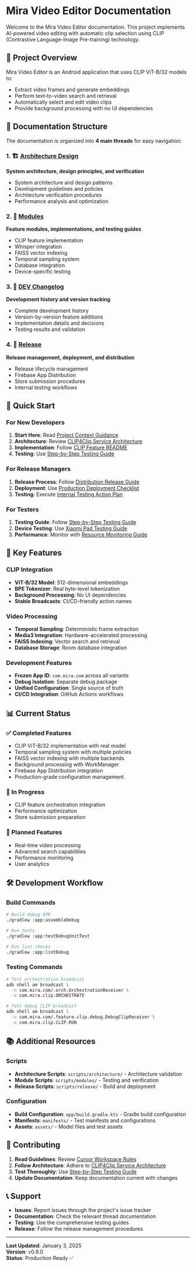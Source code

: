 # Mira Video Editor Documentation

Welcome to the Mira Video Editor documentation. This project implements AI-powered video editing with automatic clip selection using CLIP (Contrastive Language-Image Pre-training) technology.

## 🎯 Project Overview

Mira Video Editor is an Android application that uses CLIP ViT-B/32 models to:
- Extract video frames and generate embeddings
- Perform text-to-video search and retrieval
- Automatically select and edit video clips
- Provide background processing with no UI dependencies

## 📁 Documentation Structure

The documentation is organized into **4 main threads** for easy navigation:

### 1. 🏗️ [Architecture Design](architecture/)
**System architecture, design principles, and verification**
- System architecture and design patterns
- Development guidelines and policies
- Architecture verification procedures
- Performance analysis and optimization

### 2. 🔧 [Modules](modules/)
**Feature modules, implementations, and testing guides**
- CLIP feature implementation
- Whisper integration
- FAISS vector indexing
- Temporal sampling system
- Database integration
- Device-specific testing

### 3. 📝 [DEV Changelog](dev-changelog/)
**Development history and version tracking**
- Complete development history
- Version-by-version feature additions
- Implementation details and decisions
- Testing results and validation

### 4. 🚀 [Release](release/)
**Release management, deployment, and distribution**
- Release lifecycle management
- Firebase App Distribution
- Store submission procedures
- Internal testing workflows

## 🚀 Quick Start

### For New Developers
1. **Start Here**: Read [Project Context Guidance](architecture/PROJECT_CONTEXT_GUIDANCE.md)
2. **Architecture**: Review [CLIP4Clip Service Architecture](architecture/CLIP4CLIP_SERVICE_ARCHITECTURE.md)
3. **Implementation**: Follow [CLIP Feature README](modules/CLIP_FEATURE_README.md)
4. **Testing**: Use [Step-by-Step Testing Guide](modules/CLIP4Clip_Step_by_Step_Testing_Guide.md)

### For Release Managers
1. **Release Process**: Follow [Distribution Release Guide](release/DISTRIBUTION_RELEASE_GUIDE.md)
2. **Deployment**: Use [Production Deployment Checklist](release/CLIP4Clip_Production_Deployment_Checklist.md)
3. **Testing**: Execute [Internal Testing Action Plan](release/INTERNAL_TESTING_ACTION_PLAN.md)

### For Testers
1. **Testing Guide**: Follow [Step-by-Step Testing Guide](modules/CLIP4Clip_Step_by_Step_Testing_Guide.md)
2. **Device Testing**: Use [Xiaomi Pad Testing Guide](modules/XIAOMI_PAD_COMPREHENSIVE_TEST_REPORT.md)
3. **Performance**: Monitor with [Resource Monitoring Guide](modules/XIAOMI_PAD_RESOURCE_MONITORING_GUIDE.md)

## 🔧 Key Features

### CLIP Integration
- **ViT-B/32 Model**: 512-dimensional embeddings
- **BPE Tokenizer**: Real byte-level tokenization
- **Background Processing**: No UI dependencies
- **Stable Broadcasts**: CI/CD-friendly action names

### Video Processing
- **Temporal Sampling**: Deterministic frame extraction
- **Media3 Integration**: Hardware-accelerated processing
- **FAISS Indexing**: Vector search and retrieval
- **Database Storage**: Room database integration

### Development Features
- **Frozen App ID**: `com.mira.com` across all variants
- **Debug Isolation**: Separate debug package
- **Unified Configuration**: Single source of truth
- **CI/CD Integration**: GitHub Actions workflows

## 📊 Current Status

### ✅ Completed Features
- CLIP ViT-B/32 implementation with real model
- Temporal sampling system with multiple policies
- FAISS vector indexing with multiple backends
- Background processing with WorkManager
- Firebase App Distribution integration
- Production-grade configuration management

### 🚧 In Progress
- CLIP feature orchestration integration
- Performance optimization
- Store submission preparation

### 🔮 Planned Features
- Real-time video processing
- Advanced search capabilities
- Performance monitoring
- User analytics

## 🛠️ Development Workflow

### Build Commands
```bash
# Build debug APK
./gradlew :app:assembleDebug

# Run tests
./gradlew :app:testDebugUnitTest

# Run lint checks
./gradlew :app:lintDebug
```

### Testing Commands
```bash
# Test orchestration broadcast
adb shell am broadcast \
  -n com.mira.com/.orch.OrchestrationReceiver \
  -a com.mira.clip.ORCHESTRATE

# Test debug CLIP broadcast
adb shell am broadcast \
  -n com.mira.com/.feature.clip.debug.DebugClipReceiver \
  -a com.mira.clip.CLIP.RUN
```

## 📚 Additional Resources

### Scripts
- **Architecture Scripts**: `scripts/architecture/` - Architecture validation
- **Module Scripts**: `scripts/modules/` - Testing and verification
- **Release Scripts**: `scripts/release/` - Build and deployment

### Configuration
- **Build Configuration**: `app/build.gradle.kts` - Gradle build configuration
- **Manifests**: `manifests/` - Test manifests and configurations
- **Assets**: `assets/` - Model files and test assets

## 🤝 Contributing

1. **Read Guidelines**: Review [Cursor Workspace Rules](architecture/Cursor-Workspace-Rules.md)
2. **Follow Architecture**: Adhere to [CLIP4Clip Service Architecture](architecture/CLIP4CLIP_SERVICE_ARCHITECTURE.md)
3. **Test Thoroughly**: Use [Step-by-Step Testing Guide](modules/CLIP4Clip_Step_by_Step_Testing_Guide.md)
4. **Update Documentation**: Keep documentation current with changes

## 📞 Support

- **Issues**: Report issues through the project's issue tracker
- **Documentation**: Check the relevant thread documentation
- **Testing**: Use the comprehensive testing guides
- **Release**: Follow the release management procedures

---

**Last Updated**: January 3, 2025  
**Version**: v0.9.0  
**Status**: Production Ready ✅